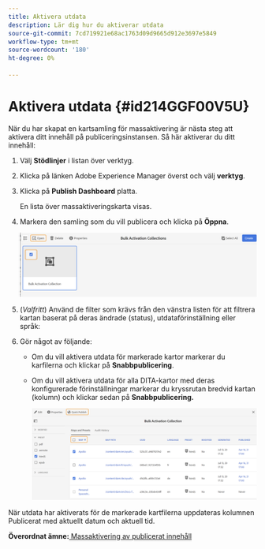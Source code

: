 ```yaml
---
title: Aktivera utdata
description: Lär dig hur du aktiverar utdata
source-git-commit: 7cd719921e68ac1763d09d9665d912e3697e5849
workflow-type: tm+mt
source-wordcount: '180'
ht-degree: 0%

---
```



# Aktivera utdata {#id214GGF00V5U}

När du har skapat en kartsamling för massaktivering är nästa steg att aktivera ditt innehåll på publiceringsinstansen. Så här aktiverar du ditt innehåll:

1. Välj **Stödlinjer** i listan över verktyg.

1. Klicka på länken Adobe Experience Manager överst och välj **verktyg**.

1. Klicka på **Publish Dashboard** platta.

   En lista över massaktiveringskarta visas.

1. Markera den samling som du vill publicera och klicka på **Öppna**.

   ![](images/bulk-activation-collection-open.png)

1. \(*Valfritt*\) Använd de filter som krävs från den vänstra listen för att filtrera kartan baserat på deras ändrade \(status\), utdataförinställning eller språk:
1. Gör något av följande:

   - Om du vill aktivera utdata för markerade kartor markerar du karfilerna och klickar på **Snabbpublicering**.
   - Om du vill aktivera utdata för alla DITA-kartor med deras konfigurerade förinställningar markerar du kryssrutan bredvid kartan \(kolumn\) och klickar sedan på **Snabbpublicering.**

      ![](images/bulk-activation-collection-quick-publish.png)


När utdata har aktiverats för de markerade kartfilerna uppdateras kolumnen Publicerat med aktuellt datum och aktuell tid.

**Överordnat ämne:**[ Massaktivering av publicerat innehåll](conf-bulk-activation.md)


